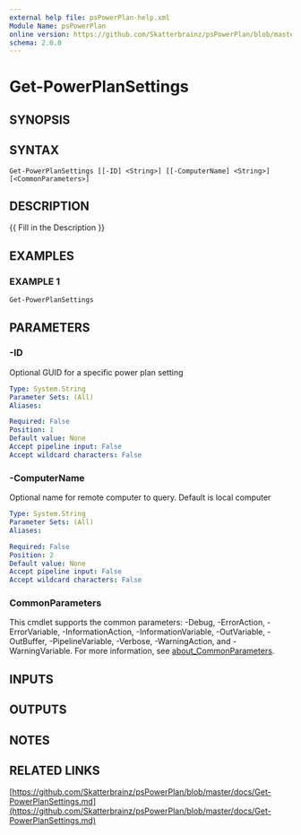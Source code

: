 ```yaml
---
external help file: psPowerPlan-help.xml
Module Name: psPowerPlan
online version: https://github.com/Skatterbrainz/psPowerPlan/blob/master/docs/Get-PowerPlanSettings.md
schema: 2.0.0
---
```


# Get-PowerPlanSettings

## SYNOPSIS

## SYNTAX

```
Get-PowerPlanSettings [[-ID] <String>] [[-ComputerName] <String>] [<CommonParameters>]
```

## DESCRIPTION
{{ Fill in the Description }}

## EXAMPLES

### EXAMPLE 1
```
Get-PowerPlanSettings
```

## PARAMETERS

### -ID
Optional GUID for a specific power plan setting

```yaml
Type: System.String
Parameter Sets: (All)
Aliases:

Required: False
Position: 1
Default value: None
Accept pipeline input: False
Accept wildcard characters: False
```

### -ComputerName
Optional name for remote computer to query.
Default is local computer

```yaml
Type: System.String
Parameter Sets: (All)
Aliases:

Required: False
Position: 2
Default value: None
Accept pipeline input: False
Accept wildcard characters: False
```

### CommonParameters
This cmdlet supports the common parameters: -Debug, -ErrorAction, -ErrorVariable, -InformationAction, -InformationVariable, -OutVariable, -OutBuffer, -PipelineVariable, -Verbose, -WarningAction, and -WarningVariable. For more information, see [about_CommonParameters](http://go.microsoft.com/fwlink/?LinkID=113216).

## INPUTS

## OUTPUTS

## NOTES

## RELATED LINKS

[https://github.com/Skatterbrainz/psPowerPlan/blob/master/docs/Get-PowerPlanSettings.md](https://github.com/Skatterbrainz/psPowerPlan/blob/master/docs/Get-PowerPlanSettings.md)

